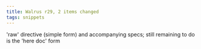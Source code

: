 ```yaml
---
title: Walrus r29, 2 items changed
tags: snippets
---
```


'raw' directive (simple form) and accompanying specs; still remaining to do is the 'here doc' form
